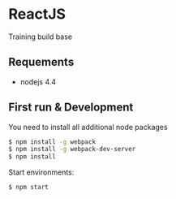 # ReactJS
Training build base 

## Requements
 - nodejs 4.4
 
## First run & Development
You need to install all additional node packages
```sh
$ npm install -g webpack
$ npm install -g webpack-dev-server
$ npm install

```
Start environments: 
```sh
$ npm start
```